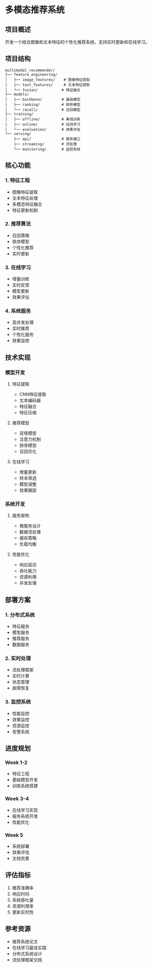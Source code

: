 # 多模态推荐系统

## 项目概述
开发一个结合图像和文本特征的个性化推荐系统，支持实时更新和在线学习。

## 项目结构
```
multimodal_recommender/
├── feature_engineering/
│   ├── image_features/    # 图像特征提取
│   ├── text_features/     # 文本特征提取
│   └── fusion/           # 特征融合
├── models/
│   ├── backbone/         # 基础模型
│   ├── ranking/          # 排序模型
│   └── recall/           # 召回模型
├── training/
│   ├── offline/          # 离线训练
│   ├── online/           # 在线学习
│   └── evaluation/       # 效果评估
└── serving/
    ├── api/              # 服务接口
    ├── streaming/        # 流处理
    └── monitoring/       # 监控系统
```

## 核心功能

### 1. 特征工程
- 图像特征提取
- 文本特征处理
- 多模态特征融合
- 特征更新机制

### 2. 推荐算法
- 召回策略
- 排序模型
- 个性化推荐
- 实时更新

### 3. 在线学习
- 增量训练
- 实时反馈
- 模型更新
- 效果评估

### 4. 系统服务
- 高并发处理
- 实时推荐
- 个性化服务
- 效果监控

## 技术实现

### 模型开发
1. 特征提取
   - CNN特征提取
   - 文本编码器
   - 特征融合
   - 特征压缩

2. 推荐模型
   - 双塔模型
   - 注意力机制
   - 排序模型
   - 召回优化

3. 在线学习
   - 增量更新
   - 样本筛选
   - 模型调整
   - 效果跟踪

### 系统开发
1. 服务架构
   - 微服务设计
   - 数据流处理
   - 缓存策略
   - 负载均衡

2. 性能优化
   - 响应延迟
   - 吞吐能力
   - 资源利用
   - 并发处理

## 部署方案

### 1. 分布式系统
- 特征服务
- 模型服务
- 推荐服务
- 数据服务

### 2. 实时处理
- 流处理框架
- 实时计算
- 状态管理
- 故障恢复

### 3. 监控系统
- 性能监控
- 效果监控
- 资源监控
- 告警系统

## 进度规划

### Week 1-2
- 特征工程
- 基础模型开发
- 训练系统搭建

### Week 3-4
- 在线学习实现
- 服务系统开发
- 性能优化

### Week 5
- 系统部署
- 效果评估
- 文档完善

## 评估指标
1. 推荐准确率
2. 响应时间
3. 系统吞吐量
4. 资源利用率
5. 更新实时性

## 参考资源
- 推荐系统论文
- 在线学习最佳实践
- 分布式系统设计
- 流处理框架文档
